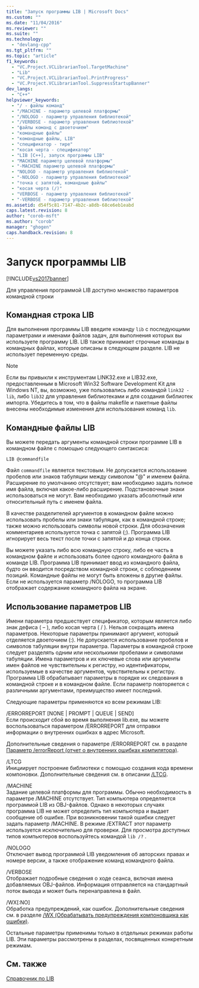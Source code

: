 ```yaml
---
title: "Запуск программы LIB | Microsoft Docs"
ms.custom: ""
ms.date: "11/04/2016"
ms.reviewer: ""
ms.suite: ""
ms.technology: 
  - "devlang-cpp"
ms.tgt_pltfrm: ""
ms.topic: "article"
f1_keywords: 
  - "VC.Project.VCLibrarianTool.TargetMachine"
  - "Lib"
  - "VC.Project.VCLibrarianTool.PrintProgress"
  - "VC.Project.VCLibrarianTool.SuppressStartupBanner"
dev_langs: 
  - "C++"
helpviewer_keywords: 
  - "/ - файлы команд"
  - "/MACHINE - параметр целевой платформы"
  - "/NOLOGO - параметр управления библиотекой"
  - "/VERBOSE - параметр управления библиотекой"
  - "файлы команд с двоеточием"
  - "командные файлы"
  - "командные файлы, LIB"
  - "спецификатор - тире"
  - "косая черта - спецификатор"
  - "LIB [C++], запуск программы LIB"
  - "MACHINE параметр целевой платформы"
  - "-MACHINE параметр целевой платформы"
  - "NOLOGO - параметр управления библиотекой"
  - "-NOLOGO - параметр управления библиотекой"
  - "точка с запятой, командные файлы"
  - "косая черта (/)"
  - "VERBOSE - параметр управления библиотекой"
  - "-VERBOSE - параметр управления библиотекой"
ms.assetid: d54f5c81-7147-4b2c-a8db-68ce6eb1eabd
caps.latest.revision: 8
author: "corob-msft"
ms.author: "corob"
manager: "ghogen"
caps.handback.revision: 8
---
```

# Запуск программы LIB
[!INCLUDE[vs2017banner](../../assembler/inline/includes/vs2017banner.md)]

Для управления программой LIB доступно множество параметров командной строки  
  
## Командная строка LIB  
 Для выполнения программы LIB введите команду `lib` с последующими параметрами и именами файлов задач, для выполнения которых вы используете программу LIB.  LIB также принимает строчные команды в командных файлах, которые описаны в следующем разделе.  LIB не использует переменную среды.  
  
> [!NOTE]
>  Если вы привыкли к инструментам LINK32.exe и LIB32.exe, предоставленным в Microsoft Win32 Software Development Kit для Windows NT, вы, возможно, уже пользовались либо командой `link32 -lib`, либо `lib32` для управления библиотеками и для создания библиотек импорта.  Убедитесь в том, что в файлы makefile и пакетные файлы внесены необходимые изменения для использования команд `lib`.  
  
## Командные файлы LIB  
 Вы можете передать аргументы командной строки программе LIB в командном файле с помощью следующего синтаксиса:  
  
```  
LIB @commandfile  
```  
  
 Файл `commandfile` является текстовым.  Не допускается использование пробелов или знаков табуляции между символом "@" и именем файла.  Расширение по умолчанию отсутствует; вам необходимо задать полное имя файла, включая какое\-либо расширение.  Подстановочные знаки использоваться не могут.  Вам необходимо указать абсолютный или относительный путь с именем файла.  
  
 В качестве разделителей аргументов в командном файле можно использовать пробелы или знаки табуляции, как в командной строке; также можно использовать символы новой строки.  Для обозначения комментариев используется точка с запятой \(;\).  Программа LIB игнорирует весь текст после точки с запятой и до конца строки.  
  
 Вы можете указать либо всю командную строку, либо ее часть в командном файле и использовать более одного командного файла в команде LIB.  Программа LIB принимает ввод из командного файла, будто он вводится посредством командной строки, с соблюдением позиций.  Командные файлы не могут быть вложены в другие файлы.  Если не используется параметр \/NOLOGO, то программа LIB отображает содержание командного файла на экране.  
  
## Использование параметров LIB  
 Имени параметра предшествует спецификатор, которым является либо знак дефиса \( – \), либо косая черта \( \/ \).  Нельзя сокращать имена параметров.  Некоторые параметры принимают аргумент, который отделяется двоеточием \(:\).  Не допускается использование пробелов и символов табуляции внутри параметра.  Параметры в командной строке следует разделять одним или несколькими пробелами и символами табуляции.  Имена параметров и их ключевые слова или аргументы имен файлов не чувствительны к регистру, но идентификаторы, используемые в качестве аргументов, чувствительны к регистру.  Программа LIB обрабатывает параметры в порядке их следования в командной строке и в командном файле.  Если параметр повторяется с различными аргументами, преимущество имеет последний.  
  
 Следующие параметры применяются ко всем режимам LIB:  
  
 \/ERRORREPORT \[NONE &#124; PROMPT &#124; QUEUE &#124; SEND\]  
 Если происходит сбой во время выполнения lib.exe, вы можете воспользоваться параметром \/ERRORREPORT для отправки информации о внутренних ошибках в адрес Microsoft.  
  
 Дополнительные сведения о параметре \/ERRORREPORT см. в разделе [Параметр \/errorReport \(отчет о внутренних ошибках компилятора\)](../Topic/-errorReport%20\(Report%20Internal%20Compiler%20Errors\).md).  
  
 \/LTCG  
 Инициирует построение библиотеки с помощью создания кода времени компоновки.  Дополнительные сведения см. в описании [\/LTCG](../../build/reference/ltcg-link-time-code-generation.md).  
  
 \/MACHINE  
 Задание целевой платформы для программы.  Обычно необходимость в параметре \/MACHINE отсутствует.  Тип компьютера определяется программой LIB из OBJ\-файлов.  Однако в некоторых случаях программа LIB не может определить тип компьютера и выдает сообщение об ошибке.  При возникновении такой ошибки следует задать параметр \/MACHINE.  В режиме \/EXTRACT этот параметр используется исключительно для проверки.  Для просмотра доступных типов компьютеров воспользуйтесь командой `lib /?` .  
  
 \/NOLOGO  
 Отключает вывод программой LIB уведомления об авторских правах и номере версии, а также отображение команд командного файла.  
  
 \/VERBOSE  
 Отображает подробные сведения о ходе сеанса, включая имена добавляемых OBJ\-файлов.  Информация отправляется на стандартный поток вывода и может быть перенаправлена в файл.  
  
 \/WX\[:NO\]  
 Обработка предупреждений, как ошибок.  Дополнительные сведения см. в разделе [\/WX \(Обрабатывать предупреждения компоновщика как ошибки\)](../../build/reference/wx-treat-linker-warnings-as-errors.md).  
  
 Остальные параметры применимы только в отдельных режимах работы LIB.  Эти параметры рассмотрены в разделах, посвященных конкретным режимам.  
  
## См. также  
 [Справочник по LIB](../../build/reference/lib-reference.md)